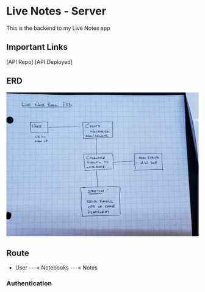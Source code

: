 # Live Notes - Server

This is the backend to my Live Notes app

## Important Links
[API Repo]
[API Deployed]

## ERD

<img src='publicFile/LiveNoteERD.jpg'>


## Route

- User ---< Notebooks ---< Notes

### Authentication
